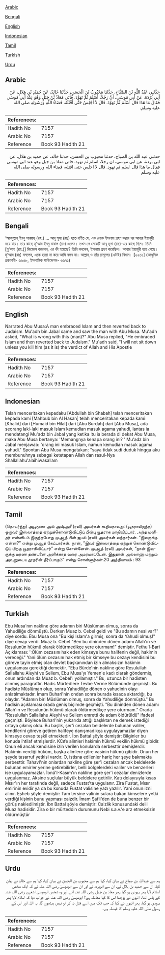 [Arabic](#arabic)

[Bengali](#bengali)

[English](#english)

[Indonesian](#indonesian)

[Tamil](#tamil)

[Turkish](#turkish)

[Urdu](#urdu)

## Arabic


<div dir="rtl" lang="ar" style={{fontSize:'larger',backgroundColor:'#f8f9fa',padding:20}}>
حَدَّثَنِي عَبْدُ اللَّهِ بْنُ الصَّبَّاحِ، حَدَّثَنَا مَحْبُوبُ بْنُ الْحَسَنِ، حَدَّثَنَا خَالِدٌ، عَنْ حُمَيْدِ بْنِ هِلاَلٍ، عَنْ أَبِي بُرْدَةَ، عَنْ أَبِي مُوسَى، أَنَّ رَجُلاً، أَسْلَمَ ثُمَّ تَهَوَّدَ، فَأَتَى مُعَاذُ بْنُ جَبَلٍ وَهْوَ عِنْدَ أَبِي مُوسَى فَقَالَ مَا هَذَا قَالَ أَسْلَمَ ثُمَّ تَهَوَّدَ‏.‏ قَالَ لاَ أَجْلِسُ حَتَّى أَقْتُلَهُ، قَضَاءُ اللَّهِ وَرَسُولِهِ صلى الله عليه وسلم‏.‏
</div>
<div style={{backgroundColor:'#f8f9fa',padding:20, marginBottom: 10}}><table> <thead> <tr> <th>References:</th> <th></th> </tr> </thead> <tbody><tr><td>Hadith No</td><td>7157</td></tr><tr><td>Arabic No</td><td>7157</td></tr><tr><td>Reference</td><td>Book 93 Hadith 21</td></tr></tbody></table></div>


<div dir="rtl" lang="ar" style={{fontSize:'larger',backgroundColor:'#f8f9fa',padding:20}}>
حدثني عبد الله بن الصباح، حدثنا محبوب بن الحسن، حدثنا خالد، عن حميد بن هلال، عن ابي بردة، عن ابي موسى، ان رجلا، اسلم ثم تهود، فاتى معاذ بن جبل وهو عند ابي موسى فقال ما هذا قال اسلم ثم تهود. قال لا اجلس حتى اقتله، قضاء الله ورسوله صلى الله عليه وسلم
</div>
<div style={{backgroundColor:'#f8f9fa',padding:20, marginBottom: 10}}><table> <thead> <tr> <th>References:</th> <th></th> </tr> </thead> <tbody><tr><td>Hadith No</td><td>7157</td></tr><tr><td>Arabic No</td><td>7157</td></tr><tr><td>Reference</td><td>Book 93 Hadith 21</td></tr></tbody></table></div>

## Bengali


<div dir="ltr" lang="bn" style={{fontSize:'larger',backgroundColor:'#f8f9fa',padding:20}}>
‘আবদুল্লাহ্ ইবনু সাব্বাহ্ (রহ.) ... আবূ মূসা (রাঃ) হতে বর্ণিত যে, এক লোক ইসলাম গ্রহণ করার পর আবার ইয়াহূদী হয়ে যায়। তার কাছে মু‘আয ইবনু যাবাল (রাঃ) এলেন। তখন সে লোকটি আবূ মূসা (রাঃ)-এর কাছে ছিল। তিনি [মু‘আয (রহ.)] জিজ্ঞেস করলেন, এর কী হয়েছে? তিনি বললেন, ইসলাম গ্রহণ করেছিল। আবার ইয়াহূদী হয়ে গেছে। মু‘আয (রাঃ) বললেন, একে হত্যা না করে আমি বসব না। আল্লাহ্ ও তাঁর রাসূলের (এটাই) বিধান। [২২৬১] (আধুনিক প্রকাশনী- ৬৬৫৮, ইসলামিক ফাউন্ডেশন- ৬৬৭১)
</div>
<div style={{backgroundColor:'#f8f9fa',padding:20, marginBottom: 10}}><table> <thead> <tr> <th>References:</th> <th></th> </tr> </thead> <tbody><tr><td>Hadith No</td><td>7157</td></tr><tr><td>Arabic No</td><td>7157</td></tr><tr><td>Reference</td><td>Book 93 Hadith 21</td></tr></tbody></table></div>

## English


<div dir="ltr" lang="en" style={{fontSize:'larger',backgroundColor:'#f8f9fa',padding:20}}>
Narrated Abu Musa:A man embraced Islam and then reverted back to Judaism. Mu'adh bin Jabal came and saw the man with Abu Musa. Mu'adh asked, "What is wrong with this (man)?" Abu Musa replied, "He embraced Islam and then reverted back to Judaism." Mu'adh said, "I will not sit down unless you kill him (as it is) the verdict of Allah and His Apostle
</div>
<div style={{backgroundColor:'#f8f9fa',padding:20, marginBottom: 10}}><table> <thead> <tr> <th>References:</th> <th></th> </tr> </thead> <tbody><tr><td>Hadith No</td><td>7157</td></tr><tr><td>Arabic No</td><td>7157</td></tr><tr><td>Reference</td><td>Book 93 Hadith 21</td></tr></tbody></table></div>

## Indonesian


<div dir="ltr" lang="id" style={{fontSize:'larger',backgroundColor:'#f8f9fa',padding:20}}>
Telah menceritakan kepadaku [Abdullah bin Shabah] telah menceritakan kepada kami [Mahbub bin Al Hasan] telah menceritakan kepada kami [Khalid] dari [Humaid bin Hilal] dari [Abu Burdah] dari [Abu Musa], ada seorang laki-laki masuk Islam kemudian masuk agama yahudi, lantas ia mendatangi Mu'adz bin Jabal yang ketika itu ia berada di dekat Abu Musa, maka Abu Musa bertanya: 'Memangnya kenapa orang ini? ' Mu'adz bin Jabal menjawab: 'orang ini masuk Islam, namun kemudian masuk agama yahudi." Spontan Abu Musa mengatakan; "saya tidak sudi duduk hingga aku membunuhnya sebagai ketetapan Allah dan rasul-Nya Shallallahu'alaihiwasallam
</div>
<div style={{backgroundColor:'#f8f9fa',padding:20, marginBottom: 10}}><table> <thead> <tr> <th>References:</th> <th></th> </tr> </thead> <tbody><tr><td>Hadith No</td><td>7157</td></tr><tr><td>Arabic No</td><td>7157</td></tr><tr><td>Reference</td><td>Book 93 Hadith 21</td></tr></tbody></table></div>

## Tamil


<div dir="ltr" lang="ta" style={{fontSize:'larger',backgroundColor:'#f8f9fa',padding:20}}>
(தொடர்ந்து) அபூமூசா அல் அஷ்அரீ (ரலி) அவர்கள் கூறியதாவது: (யூதராயிருந்த) ஒருவர் இஸ்லாத்தை ஏற்றுக்கொண்டுவிட்டுப் பின்பு யூதராக மாறிவிட்டார். அந்த மனிதர் என்னிடம் இருந்தபோது முஆத் பின் ஜபல் (ரலி) அவர்கள் வந்தார்கள். “இவருக்கு என்ன?” என்று முஆத் கேட்டார்கள். நான், “இவர் இஸ்லாத்தை ஏற்றுக் கொண்டுவிட்டுப் பிறகு யூதராகிவிட்டார்” என்று சொன்னேன். முஆத் (ரலி) அவர்கள், “நான் இவருக்கு மரண தண்டனை அளிக்காத வரை அமரமாட்டேன். இதுதான் அல்லாஹ் மற்றும் அவனுடைய தூதரின் தீர்ப்பாகும்” என்று சொன்னார்கள்.20 அத்தியாயம் : 93
</div>
<div style={{backgroundColor:'#f8f9fa',padding:20, marginBottom: 10}}><table> <thead> <tr> <th>References:</th> <th></th> </tr> </thead> <tbody><tr><td>Hadith No</td><td>7157</td></tr><tr><td>Arabic No</td><td>7157</td></tr><tr><td>Reference</td><td>Book 93 Hadith 21</td></tr></tbody></table></div>

## Turkish


<div dir="ltr" lang="tr" style={{fontSize:'larger',backgroundColor:'#f8f9fa',padding:20}}>
Ebu Musa'nın nakline göre adamın biri Müslüman olmuş, sonra da Yahudiliğe dönmüştü. Derken Muaz b. Cebel geldi ve "Bu adamın nesi var?" diye sordu. Ebu Musa ona "Bu kişi İslam'a girmiş, sonra da Yahudi olmuş!" diye cevap verdi. Muaz b. Cebel "Ben bu dininden dönen adamı Allah'ın ve Resulunün hükmü olarak öldürmedikçe yere oturmam!" demiştir. Fethu'l-Bari Açıklaması: ':Ölüm cezasını hak eden kimseye bunu halifenin değil, hakimin vereceği." Yani ölüm cezasını hak etmiş bir kimseye bu cezayı kendisini bu göreve tayin etmiş olan devlet başkanından izin almaksızın hakimin uygulaması gerektiği demektir. "Ebu Bürde'nin nakline göre Resulullah Sallallahu Aleyhi ve Sellem, Ebu Musa'yı Yemen'e kadı olarak göndermiş, onun ardından da Muaz b. Cebel'i yollamıştır." Bu, uzunca bir hadisten alınmış paragraftır. Hadis MürtedIere Tevbe Verme Bölümünde geçmişti. Bu hadiste Müslüman olup, sonra Yahudiliğe dönen o yahudinin olayı anlatılmaktadır. İmam Buhari'nin ondan sonra burada kısaca aktardığı, bu olaydır. "Adamın biri Müslüman olmuş, sonra da Yahudiliğe dönmüştü." Bu hadisin açıklaması orada geniş biçimde geçmişti. "Bu dininden dönen adamı Allah'ın ve Resulunün hükmü olarak öldürmedikçe yere oturmam." Orada "Resulullah Sallallahu Aleyhi ve Sellem emretti de adam öldürüldü" ifadesi geçmişti. Böylece Buharl'nin yukarıda attığı başlıktan ne demek istediği ortaya çıkmış oldu. Bu başlık, şer'i cezaları beldelerde bulunan valiler, kendilerini göreve getiren halifeye danışmadıkça uygulayamazlar diyen kimseye cevap teşkil etmektedir. İbn Battal şöyle demiştir: Bilginler bu konuda ihtilaf etmişlerdir. KCıfe alimleri hakimin hükmü vekilin hükmü gibidir. Onun eli ancak kendisine izin verilen konularda serbesttir demişlerdir. Hakimin verdiği hüküm, başka alimlere göre vasinin hükmü gibidir. Onun her şeyde tasarruf yetkisi vardır. O, istisna edilenler hariç her şeye bakmakta serbesttir. Tahavl'nin onlardan nakline göre şer'i cezaları ancak beldelerde bulunan emirler yerine getirebilirler, belli bölgelerdeki valiler ve benzerleri ise uygulayamazlar. İbnü'I-Kasım'ın nakline göre şer'i cezalar denizlerde uygulanmaz. Aksine suçlular büyük beldelere getirilir. Katı dolayısıyla kısas Mısır'ın her tarafında değil, sadece Fustat'ta uygulanır. Zira Fustat, Mısır emirinin evidir ya da bu konuda Fustat valisine yazı yazılır. Yani onun izni alınır. Eşheb şöyle demiştir: Tam tersine valinin sulara bakan kimselere yetki verdiği kişinin bunu yapması caizdir. İmam Şafii'den de buna benzer bir görüş nakledilmiştir. İbn Battal şöyle demiştir: Caizlik konusundaki delil Muaz hadisidir. Zira o bir mürteddin durumunu Nebi s.a.v.'e arz etmeksizin öldürmüştür
</div>
<div style={{backgroundColor:'#f8f9fa',padding:20, marginBottom: 10}}><table> <thead> <tr> <th>References:</th> <th></th> </tr> </thead> <tbody><tr><td>Hadith No</td><td>7157</td></tr><tr><td>Arabic No</td><td>7157</td></tr><tr><td>Reference</td><td>Book 93 Hadith 21</td></tr></tbody></table></div>

## Urdu


<div dir="rtl" lang="ur" style={{fontSize:'larger',backgroundColor:'#f8f9fa',padding:20}}>
ہم سے عبداللہ بن صباح نے بیان کیا، کہا ہم سے محبوب بن الحسن نے بیان کیا، کہا ہم سے خالد نے بیان کیا، ان سے حمید بن ہلال نے، ان سے ابوبردہ نے اور ان سے ابوموسیٰ رضی اللہ عنہ نے کہ ایک شخص اسلام لایا پھر یہودی ہو گیا پھر معاذ بن جبل رضی اللہ عنہ آئے اور وہ شخص ابوموسیٰ اشعری رضی اللہ عنہ کے پاس تھا۔ انہوں نے پوچھا اس کا کیا معاملہ ہے؟ ابوموسیٰ رضی اللہ عنہ نے جواب دیا کہ اسلام لایا پھر یہودی ہو گیا، پھر انہوں نے کہا کہ جب تک میں اسے قتل نہ کر لو نہیں بیٹھوں گا، یہ اللہ اور اس کے رسول صلی اللہ علیہ وسلم کا فیصلہ ہے۔
</div>
<div style={{backgroundColor:'#f8f9fa',padding:20, marginBottom: 10}}><table> <thead> <tr> <th>References:</th> <th></th> </tr> </thead> <tbody><tr><td>Hadith No</td><td>7157</td></tr><tr><td>Arabic No</td><td>7157</td></tr><tr><td>Reference</td><td>Book 93 Hadith 21</td></tr></tbody></table></div>